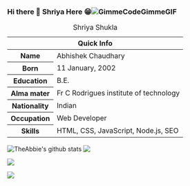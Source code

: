 ### Hi there 👋 Shriya Here 😁![GimmeCodeGimmeGIF](https://user-images.githubusercontent.com/79325397/178118034-442bdf3a-d638-4089-a31c-79ec14f87cb7.gif)
<table>
<caption>Shriya Shukla</caption>
<thead>
<tr>
<th colspan="2">Quick Info</th>
</tr>
</thead>
<tbody>
<tr><th scope='row'>Name</th><td>Abhishek Chaudhary</td></tr>
<tr><th scope='row'>Born</th><td><time datetime="2002-01-11 08:00">11 January, 2002</time></td></tr>
<tr><th scope='row'>Education</th><td>B.E.</td></tr>
<tr><th scope='row'>Alma mater</th><td>Fr C Rodrigues institute of technology</td></tr>
<tr><th scope='row'>Nationality</th><td>Indian</td></tr>
<tr><th scope='row'>Occupation</th><td>Web Developer</td></tr>
<tr><th scope='row'>Skills</th><td>HTML, CSS, JavaScript, Node.js, SEO</td></tr>
</tbody>
</table>

<img align="center" src="https://github-readme-stats.vercel.app/api?username=Shriya-2901&show_icons=true&include_all_commits=true&theme=radical" alt="TheAbbie's github stats" />
<img align="center" src="https://github-readme-stats.vercel.app/api/top-langs/?username=Shriya-2901&layout=compact&theme=radical" />

![](https://github-profile-summary-cards.vercel.app/api/cards/profile-details?username=Shriya-2901&theme=github_dark)

![](https://github-profile-summary-cards.vercel.app/api/cards/productive-time?username=Shriya-2901&theme=github_dark)
